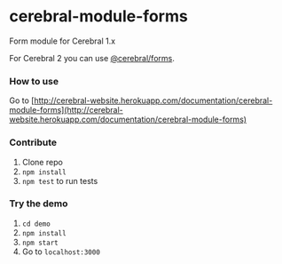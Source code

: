 # cerebral-module-forms
Form module for Cerebral 1.x

For Cerebral 2 you can use [@cerebral/forms](https://github.com/cerebral/cerebral/blob/master/packages/node_modules/%40cerebral/forms#readme).

### How to use
Go to [http://cerebral-website.herokuapp.com/documentation/cerebral-module-forms](http://cerebral-website.herokuapp.com/documentation/cerebral-module-forms)

### Contribute
1. Clone repo
2. `npm install`
3. `npm test` to run tests

### Try the demo
1. `cd demo`
2. `npm install`
3. `npm start`
4. Go to `localhost:3000`
